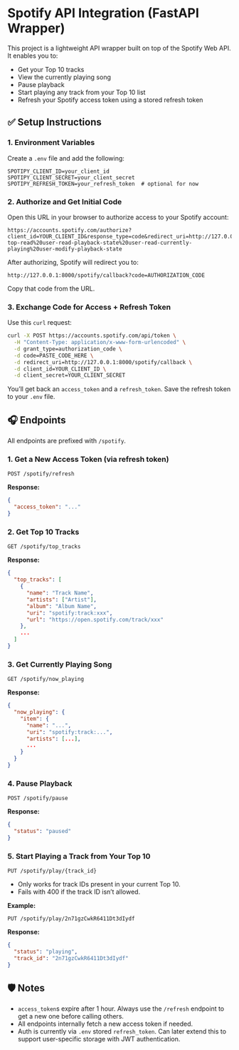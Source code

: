 # Spotify API Integration (FastAPI Wrapper)

This project is a lightweight API wrapper built on top of the Spotify Web API. It enables you to:

* Get your Top 10 tracks
* View the currently playing song
* Pause playback
* Start playing any track from your Top 10 list
* Refresh your Spotify access token using a stored refresh token

## ✅ Setup Instructions

### 1. Environment Variables

Create a `.env` file and add the following:

```env
SPOTIPY_CLIENT_ID=your_client_id
SPOTIPY_CLIENT_SECRET=your_client_secret
SPOTIPY_REFRESH_TOKEN=your_refresh_token  # optional for now
```

### 2. Authorize and Get Initial Code

Open this URL in your browser to authorize access to your Spotify account:

```
https://accounts.spotify.com/authorize?client_id=YOUR_CLIENT_ID&response_type=code&redirect_uri=http://127.0.0.1:8000/spotify/callback&scope=user-top-read%20user-read-playback-state%20user-read-currently-playing%20user-modify-playback-state
```

After authorizing, Spotify will redirect you to:

```
http://127.0.0.1:8000/spotify/callback?code=AUTHORIZATION_CODE
```

Copy that code from the URL.

### 3. Exchange Code for Access + Refresh Token

Use this `curl` request:

```bash
curl -X POST https://accounts.spotify.com/api/token \
  -H "Content-Type: application/x-www-form-urlencoded" \
  -d grant_type=authorization_code \
  -d code=PASTE_CODE_HERE \
  -d redirect_uri=http://127.0.0.1:8000/spotify/callback \
  -d client_id=YOUR_CLIENT_ID \
  -d client_secret=YOUR_CLIENT_SECRET
```

You’ll get back an `access_token` and a `refresh_token`. Save the refresh token to your `.env` file.

## 🎧 Endpoints

All endpoints are prefixed with `/spotify`.

### 1. Get a New Access Token (via refresh token)

```http
POST /spotify/refresh
```

**Response:**

```json
{
  "access_token": "..."
}
```

### 2. Get Top 10 Tracks

```http
GET /spotify/top_tracks
```

**Response:**

```json
{
  "top_tracks": [
    {
      "name": "Track Name",
      "artists": ["Artist"],
      "album": "Album Name",
      "uri": "spotify:track:xxx",
      "url": "https://open.spotify.com/track/xxx"
    },
    ...
  ]
}
```

### 3. Get Currently Playing Song

```http
GET /spotify/now_playing
```

**Response:**

```json
{
  "now_playing": {
    "item": {
      "name": "...",
      "uri": "spotify:track:...",
      "artists": [...],
      ...
    }
  }
}
```

### 4. Pause Playback

```http
POST /spotify/pause
```

**Response:**

```json
{
  "status": "paused"
}
```

### 5. Start Playing a Track from Your Top 10

```http
PUT /spotify/play/{track_id}
```

* Only works for track IDs present in your current Top 10.
* Fails with 400 if the track ID isn’t allowed.

**Example:**

```http
PUT /spotify/play/2n71gzCwkR6411Dt3dIydf
```

**Response:**

```json
{
  "status": "playing",
  "track_id": "2n71gzCwkR6411Dt3dIydf"
}
```

## 🛡️ Notes

* `access_token`s expire after 1 hour. Always use the `/refresh` endpoint to get a new one before calling others.
* All endpoints internally fetch a new access token if needed.
* Auth is currently via `.env` stored `refresh_token`. Can later extend this to support user-specific storage with JWT authentication.
